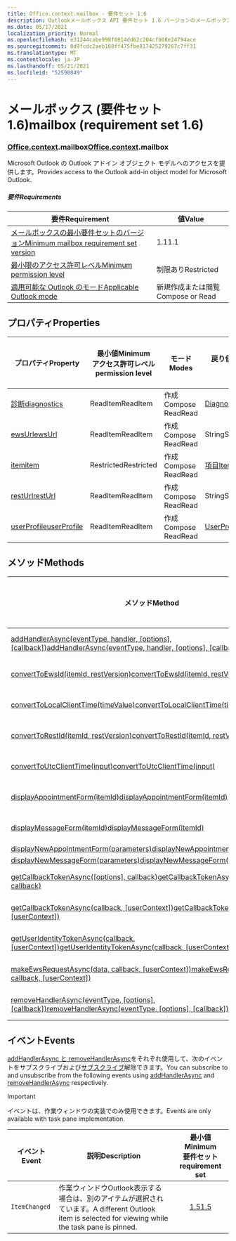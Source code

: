 ```yaml
---
title: Office.context.mailbox - 要件セット 1.6
description: Outlookメールボックス API 要件セット 1.6 バージョンのメールボックス オブジェクト モデル。
ms.date: 05/17/2021
localization_priority: Normal
ms.openlocfilehash: e31244cabe998f0814dd62c204cfb08e24794ace
ms.sourcegitcommit: 0d9fcdc2aeb160ff475fbe817425279267c7ff31
ms.translationtype: MT
ms.contentlocale: ja-JP
ms.lasthandoff: 05/21/2021
ms.locfileid: "52590849"
---
```

# <a name="mailbox-requirement-set-16"></a><span data-ttu-id="d4fed-103">メールボックス (要件セット 1.6)</span><span class="sxs-lookup"><span data-stu-id="d4fed-103">mailbox (requirement set 1.6)</span></span>

### <a name="officecontextmailbox"></a><span data-ttu-id="d4fed-104">[Office](office.md)[.context](office.context.md).mailbox</span><span class="sxs-lookup"><span data-stu-id="d4fed-104">[Office](office.md)[.context](office.context.md).mailbox</span></span>

<span data-ttu-id="d4fed-105">Microsoft Outlook の Outlook アドイン オブジェクト モデルへのアクセスを提供します。</span><span class="sxs-lookup"><span data-stu-id="d4fed-105">Provides access to the Outlook add-in object model for Microsoft Outlook.</span></span>

##### <a name="requirements"></a><span data-ttu-id="d4fed-106">要件</span><span class="sxs-lookup"><span data-stu-id="d4fed-106">Requirements</span></span>

|<span data-ttu-id="d4fed-107">要件</span><span class="sxs-lookup"><span data-stu-id="d4fed-107">Requirement</span></span>| <span data-ttu-id="d4fed-108">値</span><span class="sxs-lookup"><span data-stu-id="d4fed-108">Value</span></span>|
|---|---|
|[<span data-ttu-id="d4fed-109">メールボックスの最小要件セットのバージョン</span><span class="sxs-lookup"><span data-stu-id="d4fed-109">Minimum mailbox requirement set version</span></span>](../../requirement-sets/outlook-api-requirement-sets.md)| <span data-ttu-id="d4fed-110">1.1</span><span class="sxs-lookup"><span data-stu-id="d4fed-110">1.1</span></span>|
|[<span data-ttu-id="d4fed-111">最小限のアクセス許可レベル</span><span class="sxs-lookup"><span data-stu-id="d4fed-111">Minimum permission level</span></span>](../../../outlook/understanding-outlook-add-in-permissions.md)| <span data-ttu-id="d4fed-112">制限あり</span><span class="sxs-lookup"><span data-stu-id="d4fed-112">Restricted</span></span>|
|[<span data-ttu-id="d4fed-113">適用可能な Outlook のモード</span><span class="sxs-lookup"><span data-stu-id="d4fed-113">Applicable Outlook mode</span></span>](../../../outlook/outlook-add-ins-overview.md#extension-points)| <span data-ttu-id="d4fed-114">新規作成または閲覧</span><span class="sxs-lookup"><span data-stu-id="d4fed-114">Compose or Read</span></span>|

## <a name="properties"></a><span data-ttu-id="d4fed-115">プロパティ</span><span class="sxs-lookup"><span data-stu-id="d4fed-115">Properties</span></span>

| <span data-ttu-id="d4fed-116">プロパティ</span><span class="sxs-lookup"><span data-stu-id="d4fed-116">Property</span></span> | <span data-ttu-id="d4fed-117">最小値</span><span class="sxs-lookup"><span data-stu-id="d4fed-117">Minimum</span></span><br><span data-ttu-id="d4fed-118">アクセス許可レベル</span><span class="sxs-lookup"><span data-stu-id="d4fed-118">permission level</span></span> | <span data-ttu-id="d4fed-119">モード</span><span class="sxs-lookup"><span data-stu-id="d4fed-119">Modes</span></span> | <span data-ttu-id="d4fed-120">戻り値の種類</span><span class="sxs-lookup"><span data-stu-id="d4fed-120">Return type</span></span> | <span data-ttu-id="d4fed-121">最小値</span><span class="sxs-lookup"><span data-stu-id="d4fed-121">Minimum</span></span><br><span data-ttu-id="d4fed-122">要件セット</span><span class="sxs-lookup"><span data-stu-id="d4fed-122">requirement set</span></span> |
|---|---|---|---|:---:|
| [<span data-ttu-id="d4fed-123">診断</span><span class="sxs-lookup"><span data-stu-id="d4fed-123">diagnostics</span></span>](/javascript/api/outlook/office.mailbox?view=outlook-js-1.6&preserve-view=true#diagnostics) | <span data-ttu-id="d4fed-124">ReadItem</span><span class="sxs-lookup"><span data-stu-id="d4fed-124">ReadItem</span></span> | <span data-ttu-id="d4fed-125">作成</span><span class="sxs-lookup"><span data-stu-id="d4fed-125">Compose</span></span><br><span data-ttu-id="d4fed-126">Read</span><span class="sxs-lookup"><span data-stu-id="d4fed-126">Read</span></span> | [<span data-ttu-id="d4fed-127">Diagnostics</span><span class="sxs-lookup"><span data-stu-id="d4fed-127">Diagnostics</span></span>](/javascript/api/outlook/office.diagnostics?view=outlook-js-1.6&preserve-view=true) | [<span data-ttu-id="d4fed-128">1.1</span><span class="sxs-lookup"><span data-stu-id="d4fed-128">1.1</span></span>](../requirement-set-1.1/outlook-requirement-set-1.1.md) |
| [<span data-ttu-id="d4fed-129">ewsUrl</span><span class="sxs-lookup"><span data-stu-id="d4fed-129">ewsUrl</span></span>](/javascript/api/outlook/office.mailbox?view=outlook-js-1.6&preserve-view=true#ewsurl) | <span data-ttu-id="d4fed-130">ReadItem</span><span class="sxs-lookup"><span data-stu-id="d4fed-130">ReadItem</span></span> | <span data-ttu-id="d4fed-131">作成</span><span class="sxs-lookup"><span data-stu-id="d4fed-131">Compose</span></span><br><span data-ttu-id="d4fed-132">Read</span><span class="sxs-lookup"><span data-stu-id="d4fed-132">Read</span></span> | <span data-ttu-id="d4fed-133">String</span><span class="sxs-lookup"><span data-stu-id="d4fed-133">String</span></span> | [<span data-ttu-id="d4fed-134">1.1</span><span class="sxs-lookup"><span data-stu-id="d4fed-134">1.1</span></span>](../requirement-set-1.1/outlook-requirement-set-1.1.md) |
| [<span data-ttu-id="d4fed-135">item</span><span class="sxs-lookup"><span data-stu-id="d4fed-135">item</span></span>](office.context.mailbox.item.md) | <span data-ttu-id="d4fed-136">Restricted</span><span class="sxs-lookup"><span data-stu-id="d4fed-136">Restricted</span></span> | <span data-ttu-id="d4fed-137">作成</span><span class="sxs-lookup"><span data-stu-id="d4fed-137">Compose</span></span><br><span data-ttu-id="d4fed-138">Read</span><span class="sxs-lookup"><span data-stu-id="d4fed-138">Read</span></span> | [<span data-ttu-id="d4fed-139">項目</span><span class="sxs-lookup"><span data-stu-id="d4fed-139">Item</span></span>](/javascript/api/outlook/office.item?view=outlook-js-1.6&preserve-view=true) | [<span data-ttu-id="d4fed-140">1.1</span><span class="sxs-lookup"><span data-stu-id="d4fed-140">1.1</span></span>](../requirement-set-1.1/outlook-requirement-set-1.1.md) |
| [<span data-ttu-id="d4fed-141">restUrl</span><span class="sxs-lookup"><span data-stu-id="d4fed-141">restUrl</span></span>](/javascript/api/outlook/office.mailbox?view=outlook-js-1.6&preserve-view=true#resturl) | <span data-ttu-id="d4fed-142">ReadItem</span><span class="sxs-lookup"><span data-stu-id="d4fed-142">ReadItem</span></span> | <span data-ttu-id="d4fed-143">作成</span><span class="sxs-lookup"><span data-stu-id="d4fed-143">Compose</span></span><br><span data-ttu-id="d4fed-144">Read</span><span class="sxs-lookup"><span data-stu-id="d4fed-144">Read</span></span> | <span data-ttu-id="d4fed-145">String</span><span class="sxs-lookup"><span data-stu-id="d4fed-145">String</span></span> | [<span data-ttu-id="d4fed-146">1.5</span><span class="sxs-lookup"><span data-stu-id="d4fed-146">1.5</span></span>](../requirement-set-1.5/outlook-requirement-set-1.5.md) |
| [<span data-ttu-id="d4fed-147">userProfile</span><span class="sxs-lookup"><span data-stu-id="d4fed-147">userProfile</span></span>](/javascript/api/outlook/office.mailbox?view=outlook-js-1.6&preserve-view=true#userprofile) | <span data-ttu-id="d4fed-148">ReadItem</span><span class="sxs-lookup"><span data-stu-id="d4fed-148">ReadItem</span></span> | <span data-ttu-id="d4fed-149">作成</span><span class="sxs-lookup"><span data-stu-id="d4fed-149">Compose</span></span><br><span data-ttu-id="d4fed-150">Read</span><span class="sxs-lookup"><span data-stu-id="d4fed-150">Read</span></span> | [<span data-ttu-id="d4fed-151">UserProfile</span><span class="sxs-lookup"><span data-stu-id="d4fed-151">UserProfile</span></span>](/javascript/api/outlook/office.userprofile?view=outlook-js-1.6&preserve-view=true) | [<span data-ttu-id="d4fed-152">1.1</span><span class="sxs-lookup"><span data-stu-id="d4fed-152">1.1</span></span>](../requirement-set-1.1/outlook-requirement-set-1.1.md) |

## <a name="methods"></a><span data-ttu-id="d4fed-153">メソッド</span><span class="sxs-lookup"><span data-stu-id="d4fed-153">Methods</span></span>

| <span data-ttu-id="d4fed-154">メソッド</span><span class="sxs-lookup"><span data-stu-id="d4fed-154">Method</span></span> | <span data-ttu-id="d4fed-155">最小値</span><span class="sxs-lookup"><span data-stu-id="d4fed-155">Minimum</span></span><br><span data-ttu-id="d4fed-156">アクセス許可レベル</span><span class="sxs-lookup"><span data-stu-id="d4fed-156">permission level</span></span> | <span data-ttu-id="d4fed-157">モード</span><span class="sxs-lookup"><span data-stu-id="d4fed-157">Modes</span></span> | <span data-ttu-id="d4fed-158">最小値</span><span class="sxs-lookup"><span data-stu-id="d4fed-158">Minimum</span></span><br><span data-ttu-id="d4fed-159">要件セット</span><span class="sxs-lookup"><span data-stu-id="d4fed-159">requirement set</span></span> |
|---|---|---|:---:|
| <span data-ttu-id="d4fed-160">[addHandlerAsync(eventType, handler, [options], [callback])](/javascript/api/outlook/office.mailbox?view=outlook-js-1.6&preserve-view=true#addhandlerasync-eventtype--handler--options--callback-)</span><span class="sxs-lookup"><span data-stu-id="d4fed-160">[addHandlerAsync(eventType, handler, [options], [callback])](/javascript/api/outlook/office.mailbox?view=outlook-js-1.6&preserve-view=true#addhandlerasync-eventtype--handler--options--callback-)</span></span> | <span data-ttu-id="d4fed-161">ReadItem</span><span class="sxs-lookup"><span data-stu-id="d4fed-161">ReadItem</span></span> | <span data-ttu-id="d4fed-162">作成</span><span class="sxs-lookup"><span data-stu-id="d4fed-162">Compose</span></span><br><span data-ttu-id="d4fed-163">Read</span><span class="sxs-lookup"><span data-stu-id="d4fed-163">Read</span></span> | [<span data-ttu-id="d4fed-164">1.5</span><span class="sxs-lookup"><span data-stu-id="d4fed-164">1.5</span></span>](../requirement-set-1.5/outlook-requirement-set-1.5.md) |
| [<span data-ttu-id="d4fed-165">convertToEwsId(itemId, restVersion)</span><span class="sxs-lookup"><span data-stu-id="d4fed-165">convertToEwsId(itemId, restVersion)</span></span>](/javascript/api/outlook/office.mailbox?view=outlook-js-1.6&preserve-view=true#converttoewsid-itemid--restversion-) | <span data-ttu-id="d4fed-166">Restricted</span><span class="sxs-lookup"><span data-stu-id="d4fed-166">Restricted</span></span> | <span data-ttu-id="d4fed-167">作成</span><span class="sxs-lookup"><span data-stu-id="d4fed-167">Compose</span></span><br><span data-ttu-id="d4fed-168">Read</span><span class="sxs-lookup"><span data-stu-id="d4fed-168">Read</span></span> | [<span data-ttu-id="d4fed-169">1.3</span><span class="sxs-lookup"><span data-stu-id="d4fed-169">1.3</span></span>](../requirement-set-1.3/outlook-requirement-set-1.3.md) |
| [<span data-ttu-id="d4fed-170">convertToLocalClientTime(timeValue)</span><span class="sxs-lookup"><span data-stu-id="d4fed-170">convertToLocalClientTime(timeValue)</span></span>](/javascript/api/outlook/office.mailbox?view=outlook-js-1.6&preserve-view=true#converttolocalclienttime-timevalue-) | <span data-ttu-id="d4fed-171">ReadItem</span><span class="sxs-lookup"><span data-stu-id="d4fed-171">ReadItem</span></span> | <span data-ttu-id="d4fed-172">作成</span><span class="sxs-lookup"><span data-stu-id="d4fed-172">Compose</span></span><br><span data-ttu-id="d4fed-173">Read</span><span class="sxs-lookup"><span data-stu-id="d4fed-173">Read</span></span> | [<span data-ttu-id="d4fed-174">1.1</span><span class="sxs-lookup"><span data-stu-id="d4fed-174">1.1</span></span>](../requirement-set-1.1/outlook-requirement-set-1.1.md) |
| [<span data-ttu-id="d4fed-175">convertToRestId(itemId, restVersion)</span><span class="sxs-lookup"><span data-stu-id="d4fed-175">convertToRestId(itemId, restVersion)</span></span>](/javascript/api/outlook/office.mailbox?view=outlook-js-1.6&preserve-view=true#converttorestid-itemid--restversion-) | <span data-ttu-id="d4fed-176">Restricted</span><span class="sxs-lookup"><span data-stu-id="d4fed-176">Restricted</span></span> | <span data-ttu-id="d4fed-177">作成</span><span class="sxs-lookup"><span data-stu-id="d4fed-177">Compose</span></span><br><span data-ttu-id="d4fed-178">Read</span><span class="sxs-lookup"><span data-stu-id="d4fed-178">Read</span></span> | [<span data-ttu-id="d4fed-179">1.3</span><span class="sxs-lookup"><span data-stu-id="d4fed-179">1.3</span></span>](../requirement-set-1.3/outlook-requirement-set-1.3.md) |
| [<span data-ttu-id="d4fed-180">convertToUtcClientTime(input)</span><span class="sxs-lookup"><span data-stu-id="d4fed-180">convertToUtcClientTime(input)</span></span>](/javascript/api/outlook/office.mailbox?view=outlook-js-1.6&preserve-view=true#converttoutcclienttime-input-) | <span data-ttu-id="d4fed-181">ReadItem</span><span class="sxs-lookup"><span data-stu-id="d4fed-181">ReadItem</span></span> | <span data-ttu-id="d4fed-182">作成</span><span class="sxs-lookup"><span data-stu-id="d4fed-182">Compose</span></span><br><span data-ttu-id="d4fed-183">Read</span><span class="sxs-lookup"><span data-stu-id="d4fed-183">Read</span></span> | [<span data-ttu-id="d4fed-184">1.1</span><span class="sxs-lookup"><span data-stu-id="d4fed-184">1.1</span></span>](../requirement-set-1.1/outlook-requirement-set-1.1.md) |
| [<span data-ttu-id="d4fed-185">displayAppointmentForm(itemId)</span><span class="sxs-lookup"><span data-stu-id="d4fed-185">displayAppointmentForm(itemId)</span></span>](/javascript/api/outlook/office.mailbox?view=outlook-js-1.6&preserve-view=true#displayappointmentform-itemid-) | <span data-ttu-id="d4fed-186">ReadItem</span><span class="sxs-lookup"><span data-stu-id="d4fed-186">ReadItem</span></span> | <span data-ttu-id="d4fed-187">作成</span><span class="sxs-lookup"><span data-stu-id="d4fed-187">Compose</span></span><br><span data-ttu-id="d4fed-188">Read</span><span class="sxs-lookup"><span data-stu-id="d4fed-188">Read</span></span> | [<span data-ttu-id="d4fed-189">1.1</span><span class="sxs-lookup"><span data-stu-id="d4fed-189">1.1</span></span>](../requirement-set-1.1/outlook-requirement-set-1.1.md) |
| [<span data-ttu-id="d4fed-190">displayMessageForm(itemId)</span><span class="sxs-lookup"><span data-stu-id="d4fed-190">displayMessageForm(itemId)</span></span>](/javascript/api/outlook/office.mailbox?view=outlook-js-1.6&preserve-view=true#displaymessageform-itemid-) | <span data-ttu-id="d4fed-191">ReadItem</span><span class="sxs-lookup"><span data-stu-id="d4fed-191">ReadItem</span></span> | <span data-ttu-id="d4fed-192">作成</span><span class="sxs-lookup"><span data-stu-id="d4fed-192">Compose</span></span><br><span data-ttu-id="d4fed-193">Read</span><span class="sxs-lookup"><span data-stu-id="d4fed-193">Read</span></span> | [<span data-ttu-id="d4fed-194">1.1</span><span class="sxs-lookup"><span data-stu-id="d4fed-194">1.1</span></span>](../requirement-set-1.1/outlook-requirement-set-1.1.md) |
| [<span data-ttu-id="d4fed-195">displayNewAppointmentForm(parameters)</span><span class="sxs-lookup"><span data-stu-id="d4fed-195">displayNewAppointmentForm(parameters)</span></span>](/javascript/api/outlook/office.mailbox?view=outlook-js-1.6&preserve-view=true#displaynewappointmentform-parameters-) | <span data-ttu-id="d4fed-196">ReadItem</span><span class="sxs-lookup"><span data-stu-id="d4fed-196">ReadItem</span></span> | <span data-ttu-id="d4fed-197">Read</span><span class="sxs-lookup"><span data-stu-id="d4fed-197">Read</span></span> | [<span data-ttu-id="d4fed-198">1.1</span><span class="sxs-lookup"><span data-stu-id="d4fed-198">1.1</span></span>](../requirement-set-1.1/outlook-requirement-set-1.1.md) |
| [<span data-ttu-id="d4fed-199">displayNewMessageForm(parameters)</span><span class="sxs-lookup"><span data-stu-id="d4fed-199">displayNewMessageForm(parameters)</span></span>](/javascript/api/outlook/office.mailbox?view=outlook-js-1.6&preserve-view=true#displaynewmessageform-parameters-) | <span data-ttu-id="d4fed-200">ReadItem</span><span class="sxs-lookup"><span data-stu-id="d4fed-200">ReadItem</span></span> | <span data-ttu-id="d4fed-201">Read</span><span class="sxs-lookup"><span data-stu-id="d4fed-201">Read</span></span> | [<span data-ttu-id="d4fed-202">1.6</span><span class="sxs-lookup"><span data-stu-id="d4fed-202">1.6</span></span>](../requirement-set-1.6/outlook-requirement-set-1.6.md) |
| <span data-ttu-id="d4fed-203">[getCallbackTokenAsync([options], callback)](/javascript/api/outlook/office.mailbox?view=outlook-js-1.6&preserve-view=true#getcallbacktokenasync-options--callback-)</span><span class="sxs-lookup"><span data-stu-id="d4fed-203">[getCallbackTokenAsync([options], callback)](/javascript/api/outlook/office.mailbox?view=outlook-js-1.6&preserve-view=true#getcallbacktokenasync-options--callback-)</span></span> | <span data-ttu-id="d4fed-204">ReadItem</span><span class="sxs-lookup"><span data-stu-id="d4fed-204">ReadItem</span></span> | <span data-ttu-id="d4fed-205">作成</span><span class="sxs-lookup"><span data-stu-id="d4fed-205">Compose</span></span><br><span data-ttu-id="d4fed-206">Read</span><span class="sxs-lookup"><span data-stu-id="d4fed-206">Read</span></span> | [<span data-ttu-id="d4fed-207">1.5</span><span class="sxs-lookup"><span data-stu-id="d4fed-207">1.5</span></span>](../requirement-set-1.5/outlook-requirement-set-1.5.md) |
| <span data-ttu-id="d4fed-208">[getCallbackTokenAsync(callback, [userContext])](/javascript/api/outlook/office.mailbox?view=outlook-js-1.6&preserve-view=true#getcallbacktokenasync-callback--usercontext-)</span><span class="sxs-lookup"><span data-stu-id="d4fed-208">[getCallbackTokenAsync(callback, [userContext])](/javascript/api/outlook/office.mailbox?view=outlook-js-1.6&preserve-view=true#getcallbacktokenasync-callback--usercontext-)</span></span> | <span data-ttu-id="d4fed-209">ReadItem</span><span class="sxs-lookup"><span data-stu-id="d4fed-209">ReadItem</span></span> | <span data-ttu-id="d4fed-210">作成</span><span class="sxs-lookup"><span data-stu-id="d4fed-210">Compose</span></span><br><span data-ttu-id="d4fed-211">Read</span><span class="sxs-lookup"><span data-stu-id="d4fed-211">Read</span></span> | [<span data-ttu-id="d4fed-212">1.3</span><span class="sxs-lookup"><span data-stu-id="d4fed-212">1.3</span></span>](../requirement-set-1.3/outlook-requirement-set-1.3.md)<br>[<span data-ttu-id="d4fed-213">1.1</span><span class="sxs-lookup"><span data-stu-id="d4fed-213">1.1</span></span>](../requirement-set-1.1/outlook-requirement-set-1.1.md) |
| <span data-ttu-id="d4fed-214">[getUserIdentityTokenAsync(callback, [userContext])](/javascript/api/outlook/office.mailbox?view=outlook-js-1.6&preserve-view=true#getuseridentitytokenasync-callback--usercontext-)</span><span class="sxs-lookup"><span data-stu-id="d4fed-214">[getUserIdentityTokenAsync(callback, [userContext])](/javascript/api/outlook/office.mailbox?view=outlook-js-1.6&preserve-view=true#getuseridentitytokenasync-callback--usercontext-)</span></span> | <span data-ttu-id="d4fed-215">ReadItem</span><span class="sxs-lookup"><span data-stu-id="d4fed-215">ReadItem</span></span> | <span data-ttu-id="d4fed-216">作成</span><span class="sxs-lookup"><span data-stu-id="d4fed-216">Compose</span></span><br><span data-ttu-id="d4fed-217">Read</span><span class="sxs-lookup"><span data-stu-id="d4fed-217">Read</span></span> | [<span data-ttu-id="d4fed-218">1.1</span><span class="sxs-lookup"><span data-stu-id="d4fed-218">1.1</span></span>](../requirement-set-1.1/outlook-requirement-set-1.1.md) |
| <span data-ttu-id="d4fed-219">[makeEwsRequestAsync(data, callback, [userContext])](/javascript/api/outlook/office.mailbox?view=outlook-js-1.6&preserve-view=true#makeewsrequestasync-data--callback--usercontext-)</span><span class="sxs-lookup"><span data-stu-id="d4fed-219">[makeEwsRequestAsync(data, callback, [userContext])](/javascript/api/outlook/office.mailbox?view=outlook-js-1.6&preserve-view=true#makeewsrequestasync-data--callback--usercontext-)</span></span> | <span data-ttu-id="d4fed-220">ReadWriteMailbox</span><span class="sxs-lookup"><span data-stu-id="d4fed-220">ReadWriteMailbox</span></span> | <span data-ttu-id="d4fed-221">作成</span><span class="sxs-lookup"><span data-stu-id="d4fed-221">Compose</span></span><br><span data-ttu-id="d4fed-222">Read</span><span class="sxs-lookup"><span data-stu-id="d4fed-222">Read</span></span> | [<span data-ttu-id="d4fed-223">1.1</span><span class="sxs-lookup"><span data-stu-id="d4fed-223">1.1</span></span>](../requirement-set-1.1/outlook-requirement-set-1.1.md) |
| <span data-ttu-id="d4fed-224">[removeHandlerAsync(eventType, [options], [callback])](/javascript/api/outlook/office.mailbox?view=outlook-js-1.6&preserve-view=true#removehandlerasync-eventtype--options--callback-)</span><span class="sxs-lookup"><span data-stu-id="d4fed-224">[removeHandlerAsync(eventType, [options], [callback])](/javascript/api/outlook/office.mailbox?view=outlook-js-1.6&preserve-view=true#removehandlerasync-eventtype--options--callback-)</span></span> | <span data-ttu-id="d4fed-225">ReadItem</span><span class="sxs-lookup"><span data-stu-id="d4fed-225">ReadItem</span></span> | <span data-ttu-id="d4fed-226">作成</span><span class="sxs-lookup"><span data-stu-id="d4fed-226">Compose</span></span><br><span data-ttu-id="d4fed-227">Read</span><span class="sxs-lookup"><span data-stu-id="d4fed-227">Read</span></span> | [<span data-ttu-id="d4fed-228">1.5</span><span class="sxs-lookup"><span data-stu-id="d4fed-228">1.5</span></span>](../requirement-set-1.5/outlook-requirement-set-1.5.md) |

## <a name="events"></a><span data-ttu-id="d4fed-229">イベント</span><span class="sxs-lookup"><span data-stu-id="d4fed-229">Events</span></span>

<span data-ttu-id="d4fed-230">[addHandlerAsync と removeHandlerAsync](/javascript/api/outlook/office.mailbox?view=outlook-js-1.6&preserve-view=true#addhandlerasync-eventtype--handler--options--callback-)をそれぞれ使用して、次のイベントをサブスクライブおよび[サブスクライブ](/javascript/api/outlook/office.mailbox?view=outlook-js-1.6&preserve-view=true#removehandlerasync-eventtype--options--callback-)解除できます。</span><span class="sxs-lookup"><span data-stu-id="d4fed-230">You can subscribe to and unsubscribe from the following events using [addHandlerAsync](/javascript/api/outlook/office.mailbox?view=outlook-js-1.6&preserve-view=true#addhandlerasync-eventtype--handler--options--callback-) and [removeHandlerAsync](/javascript/api/outlook/office.mailbox?view=outlook-js-1.6&preserve-view=true#removehandlerasync-eventtype--options--callback-) respectively.</span></span>

> [!IMPORTANT]
> <span data-ttu-id="d4fed-231">イベントは、作業ウィンドウの実装でのみ使用できます。</span><span class="sxs-lookup"><span data-stu-id="d4fed-231">Events are only available with task pane implementation.</span></span>

| <span data-ttu-id="d4fed-232">イベント</span><span class="sxs-lookup"><span data-stu-id="d4fed-232">Event</span></span> | <span data-ttu-id="d4fed-233">説明</span><span class="sxs-lookup"><span data-stu-id="d4fed-233">Description</span></span> | <span data-ttu-id="d4fed-234">最小値</span><span class="sxs-lookup"><span data-stu-id="d4fed-234">Minimum</span></span><br><span data-ttu-id="d4fed-235">要件セット</span><span class="sxs-lookup"><span data-stu-id="d4fed-235">requirement set</span></span> |
|---|---|:---:|
|`ItemChanged`| <span data-ttu-id="d4fed-236">作業ウィンドウOutlook表示する場合は、別のアイテムが選択されています。</span><span class="sxs-lookup"><span data-stu-id="d4fed-236">A different Outlook item is selected for viewing while the task pane is pinned.</span></span> | [<span data-ttu-id="d4fed-237">1.5</span><span class="sxs-lookup"><span data-stu-id="d4fed-237">1.5</span></span>](../requirement-set-1.5/outlook-requirement-set-1.5.md) |
